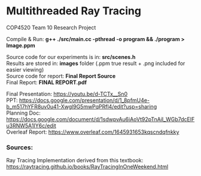 # Multithreaded Ray Tracing
COP4520 Team 10 Research Project

Compile & Run: **g++ ./src/main.cc -pthread -o program && ./program > Image.ppm**

Source code for our experiments is in: **src/scenes.h**  
Results are stored in: **images** folder (.ppm true result + .png included for easier viewing)  
Source code for report: **Final Report Source**  
Final Report: **FINAL REPORT.pdf**

Final Presentation: https://youtu.be/d-TCTx__Sn0  
PPT: https://docs.google.com/presentation/d/1_8pfmU4e-b_m517hYFR8uv0u41-Xwgl9G5mwPqPRfl4/edit?usp=sharing  
Planning Doc: https://docs.google.com/document/d/1sdwpvAu6iAoVt92pTnAiI_WGb7dcElFu3RNW5A1IY6c/edit  
Overleaf Report: https://www.overleaf.com/1645931653kqscndqfnkky

### Sources:
Ray Tracing Implementation derived from this textbook: https://raytracing.github.io/books/RayTracingInOneWeekend.html
